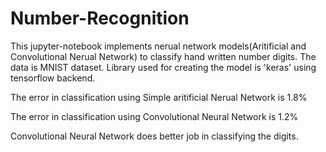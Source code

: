 # Number-Recognition
This jupyter-notebook implements nerual network models(Aritificial and Convolutional Nerual Network) to classify hand written number digits.
The data is MNIST dataset.
Library used for creating the model is 'keras' using tensorflow backend.

The error in classification using Simple aritificial Nerual Network is 1.8%

The error in classification using Convolutional Neural Network is 1.2%

Convolutional Neural Network does better job in classifying the digits.
